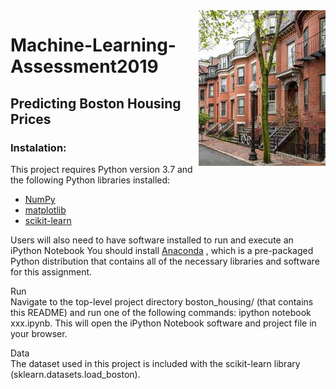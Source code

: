 <img align="right" src="Boston.png">

# Machine-Learning-Assessment2019
## Predicting Boston Housing Prices
### Instalation:
This project requires Python version 3.7 and the following Python libraries installed:
- [NumPy](http://www.numpy.org/)
- [matplotlib](http://matplotlib.org/)
- [scikit-learn](http://scikit-learn.org/stable/)

Users will also need to have software installed to run and execute an iPython Notebook
You should install [Anaconda](https://docs.anaconda.com/anaconda/install/) , which is a pre-packaged Python distribution that contains all of the necessary libraries and software for this assignment.

Run<br />
Navigate to the top-level project directory boston_housing/ (that contains this README) and run one of the following commands:
ipython notebook xxx.ipynb. This will open the iPython Notebook software and project file in your browser.<br />

Data<br />
The dataset used in this project is included with the scikit-learn library (sklearn.datasets.load_boston). 
